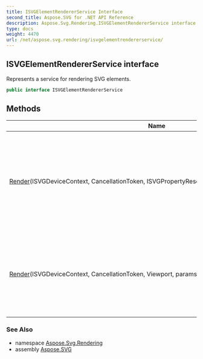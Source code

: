 ```yaml
---
title: ISVGElementRendererService Interface
second_title: Aspose.SVG for .NET API Reference
description: Aspose.Svg.Rendering.ISVGElementRendererService interface. Represents a service for rendering SVG elements
type: docs
weight: 4470
url: /net/aspose.svg.rendering/isvgelementrendererservice/
---
```

## ISVGElementRendererService interface

Represents a service for rendering SVG elements.

```csharp
public interface ISVGElementRendererService
```

## Methods

| Name | Description |
| --- | --- |
| [Render](../../aspose.svg.rendering/isvgelementrendererservice/render/#render_1)(ISVGDeviceContext, CancellationToken, ISVGPropertyResolvingContext, params SVGElement[]) | Renders the specified SVG elements onto the device context using the provided property resolving context. |
| [Render](../../aspose.svg.rendering/isvgelementrendererservice/render/#render)(ISVGDeviceContext, CancellationToken, Viewport, params SVGElement[]) | Renders the specified SVG elements onto the device context using the provided viewport. |

### See Also

* namespace [Aspose.Svg.Rendering](../../aspose.svg.rendering/)
* assembly [Aspose.SVG](../../)
